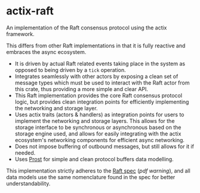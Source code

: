 actix-raft
==========
An implementation of the Raft consensus protocol using the actix framework.

This differs from other Raft implementations in that it is fully reactive and embraces the async ecosystem.

- It is driven by actual Raft related events taking place in the system as opposed to being driven by a `tick` operation.
- Integrates seamlessly with other actors by exposing a clean set of message types which must be used to interact with the Raft actor from this crate, thus providing a more simple and clear API.
- This Raft implementation provides the core Raft consensus protocol logic, but provides clean integration points for efficiently implementing the networking and storage layer.
- Uses actix traits (actors & handlers) as integration points for users to implement the networking and storage layers. This allows for the storage interface to be synchronous or asynchronous based on the storage engine used, and allows for easily integrating with the actix ecosystem's networking components for efficient async networking.
- Does not impose buffering of outbound messages, but still allows for it if needed.
- Uses [Prost](https://github.com/danburkert/prost) for simple and clean protocol buffers data modelling.

This implementation strictly adheres to the [Raft spec](https://raft.github.io/raft.pdf) (*pdf warning*), and all data models use the same nomenclature found in the spec for better understandability.
